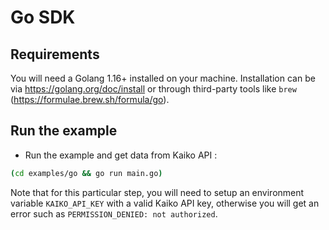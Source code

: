 # Go SDK

## Requirements

You will need a Golang 1.16+ installed on your machine.
Installation can be via <https://golang.org/doc/install> or through third-party tools like `brew` (<https://formulae.brew.sh/formula/go>).

## Run the example

- Run the example and get data from Kaiko API :

```bash
(cd examples/go && go run main.go)
```

Note that for this particular step, you will need to setup an environment variable `KAIKO_API_KEY` with a valid Kaiko API key, otherwise you will get an error such as `PERMISSION_DENIED: not authorized`.
